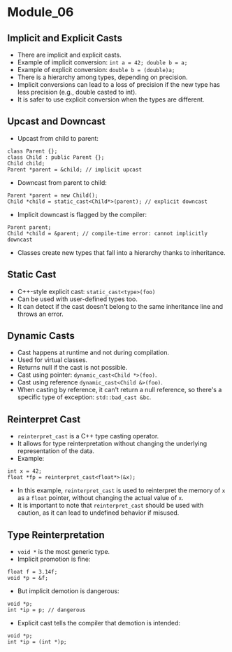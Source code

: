 # Module_06

## Implicit and Explicit Casts
- There are implicit and explicit casts.
- Example of implicit conversion: `int a = 42; double b = a;`
- Example of explicit conversion: `double b = (double)a;`
- There is a hierarchy among types, depending on precision.
- Implicit conversions can lead to a loss of precision if the new type has less precision (e.g., double casted to int).
- It is safer to use explicit conversion when the types are different.

## Upcast and Downcast
- Upcast from child to parent:
```
class Parent {};
class Child : public Parent {};
Child child;
Parent *parent = &child; // implicit upcast
```

- Downcast from parent to child:
```
Parent *parent = new Child();
Child *child = static_cast<Child*>(parent); // explicit downcast
```

- Implicit downcast is flagged by the compiler:
```
Parent parent;
Child *child = &parent; // compile-time error: cannot implicitly downcast
```
- Classes create new types that fall into a hierarchy thanks to inheritance.

## Static Cast
- C++-style explicit cast: `static_cast<type>(foo)`
- Can be used with user-defined types too.
- It can detect if the cast doesn't belong to the same inheritance line and throws an error.

## Dynamic Casts
- Cast happens at runtime and not during compilation.
- Used for virtual classes.
- Returns null if the cast is not possible.
- Cast using pointer: `dynamic_cast<Child *>(foo)`.
- Cast using reference `dynamic_cast<Child &>(foo)`.
- When casting by reference, it can't return a null reference, so there's a specific type of exception: `std::bad_cast &bc`.

## Reinterpret Cast
- `reinterpret_cast` is a C++ type casting operator.
- It allows for type reinterpretation without changing the underlying representation of the data.
- Example:
```
int x = 42;
float *fp = reinterpret_cast<float*>(&x);
```
- In this example, `reinterpret_cast` is used to reinterpret the memory of `x` as a `float` pointer, without changing the actual value of `x`.
- It is important to note that `reinterpret_cast` should be used with caution, as it can lead to undefined behavior if misused.

## Type Reinterpretation
- `void *` is the most generic type.
- Implicit promotion is fine:
```
float f = 3.14f;
void *p = &f;
```

- But implicit demotion is dangerous:
```
void *p;
int *ip = p; // dangerous
```

- Explicit cast tells the compiler that demotion is intended:
```
void *p;
int *ip = (int *)p;
```
